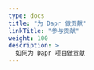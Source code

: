 ```yaml
---
type: docs
title: "为 Dapr 做贡献"
linkTitle: "参与贡献"
weight: 100
description: >
  如何为 Dapr 项目做贡献
---
```


